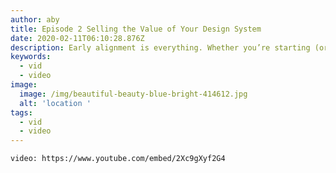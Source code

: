 ```yaml
---
author: aby
title: Episode 2 Selling the Value of Your Design System 
date: 2020-02-11T06:10:28.876Z
description: Early alignment is everything. Whether you’re starting (or restarting) a design system, learn who to involve and how to get buy-in.
keywords:
  - vid
  - video
image:
  image: /img/beautiful-beauty-blue-bright-414612.jpg
  alt: 'location '
tags:
  - vid
  - video
---
```

`video: https://www.youtube.com/embed/2Xc9gXyf2G4`


